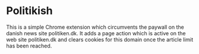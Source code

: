 # Politikish
This is a simple Chrome extension which circumvents the paywall on the danish news site politiken.dk.
It adds a page action which is active on the web site politiken.dk and clears cookies for this domain once the article limit has been reached.
